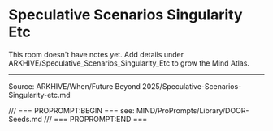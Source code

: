 # Speculative Scenarios Singularity Etc

This room doesn't have notes yet. Add details under ARKHIVE/Speculative_Scenarios_Singularity_Etc to grow the Mind Atlas.

---
Source: ARKHIVE/When/Future Beyond 2025/Speculative-Scenarios-Singularity-etc.md

/// === PROPROMPT:BEGIN ===
see: MIND/ProPrompts/Library/DOOR-Seeds.md
/// === PROPROMPT:END ===
